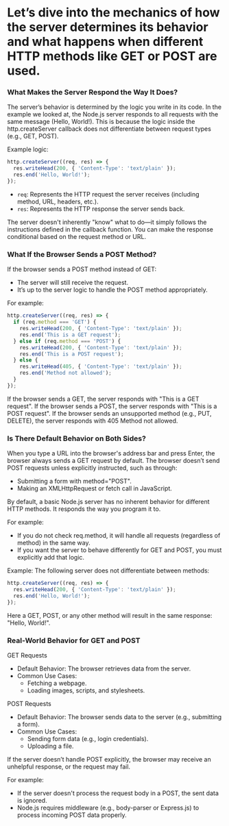# Let’s dive into the mechanics of how the server determines its behavior and what happens when different HTTP methods like GET or POST are used.

### What Makes the Server Respond the Way It Does?
The server’s behavior is determined by the logic you write in its code. In the example we looked at, the Node.js server responds to all requests with the same message (Hello, World!). This is because the logic inside the http.createServer callback does not differentiate between request types (e.g., GET, POST).

Example logic:
```javascript
http.createServer((req, res) => {
  res.writeHead(200, { 'Content-Type': 'text/plain' });
  res.end('Hello, World!');
});
```
- `req`: Represents the HTTP request the server receives (including method, URL, headers, etc.).
- `res`: Represents the HTTP response the server sends back.

The server doesn't inherently "know" what to do—it simply follows the instructions defined in the callback function. You can make the response conditional based on the request method or URL.

### What If the Browser Sends a POST Method?
If the browser sends a POST method instead of GET:
- The server will still receive the request.
- It’s up to the server logic to handle the POST method appropriately.

For example:
```javascript
http.createServer((req, res) => {
  if (req.method === 'GET') {
    res.writeHead(200, { 'Content-Type': 'text/plain' });
    res.end('This is a GET request');
  } else if (req.method === 'POST') {
    res.writeHead(200, { 'Content-Type': 'text/plain' });
    res.end('This is a POST request');
  } else {
    res.writeHead(405, { 'Content-Type': 'text/plain' });
    res.end('Method not allowed');
  }
});
```

If the browser sends a GET, the server responds with "This is a GET request".
If the browser sends a POST, the server responds with "This is a POST request".
If the browser sends an unsupported method (e.g., PUT, DELETE), the server responds with 405 Method not allowed.

### Is There Default Behavior on Both Sides?
When you type a URL into the browser's address bar and press Enter, the browser always sends a GET request by default.
The browser doesn’t send POST requests unless explicitly instructed, such as through:

- Submitting a form with method="POST".
- Making an XMLHttpRequest or fetch call in JavaScript.

By default, a basic Node.js server has no inherent behavior for different HTTP methods. It responds the way you program it to. 

For example:
- If you do not check req.method, it will handle all requests (regardless of method) in the same way.
- If you want the server to behave differently for GET and POST, you must explicitly add that logic.

Example: The following server does not differentiate between methods:
```javascript
http.createServer((req, res) => {
  res.writeHead(200, { 'Content-Type': 'text/plain' });
  res.end('Hello, World!');
});
```
Here a GET, POST, or any other method will result in the same response: "Hello, World!".

### Real-World Behavior for GET and POST
GET Requests
- Default Behavior: The browser retrieves data from the server.
- Common Use Cases:
    - Fetching a webpage.
    - Loading images, scripts, and stylesheets.

POST Requests
- Default Behavior: The browser sends data to the server (e.g., submitting a form).
- Common Use Cases:
    - Sending form data (e.g., login credentials).
    - Uploading a file.

If the server doesn’t handle POST explicitly, the browser may receive an unhelpful response, or the request may fail. 

For example:
- If the server doesn't process the request body in a POST, the sent data is ignored.
- Node.js requires middleware (e.g., body-parser or Express.js) to process incoming POST data properly.
